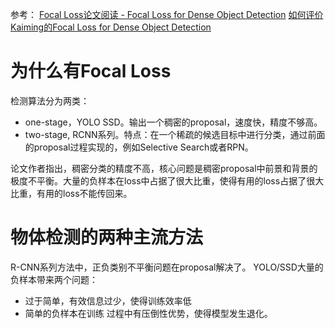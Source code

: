 参考：
[Focal Loss论文阅读 - Focal Loss for Dense Object Detection](https://xmfbit.github.io/2017/08/14/focal-loss-paper/)
[如何评价Kaiming的Focal Loss for Dense Object Detection](https://www.zhihu.com/question/63581984)



# 为什么有Focal Loss
检测算法分为两类：
* one-stage，YOLO SSD。输出一个稠密的proposal，速度快，精度不够高。
* two-stage, RCNN系列。特点：在一个稀疏的候选目标中进行分类，通过前面的proposal过程实现的，例如Selective Search或者RPN。

论文作者指出，稠密分类的精度不高，核心问题是稠密proposal中前景和背景的极度不平衡。大量的负样本在loss中占据了很大比重，使得有用的loss占据了很大比重，有用的loss不能传回来。

# 物体检测的两种主流方法
R-CNN系列方法中，正负类别不平衡问题在proposal解决了。
YOLO/SSD大量的负样本带来两个问题：
* 过于简单，有效信息过少，使得训练效率低
* 简单的负样本在训练 过程中有压倒性优势，使得模型发生退化。





